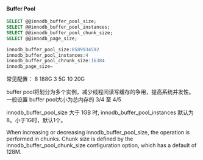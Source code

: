 #### Buffer Pool

```sql
SELECT @@innodb_buffer_pool_size;
SELECT @@innodb_buffer_pool_instances;
SELECT @@innodb_buffer_pool_chunk_size;
SELECT @@innodb_page_size;

innodb_buffer_pool_size:8589934592
innodb_buffer_pool_instances:4
innodb_buffer_pool_chrunk_size:16384
innodb_page_size=
```

常见配置：
8 188G
3 5G
10 20G



buffer pool将划分为多个实例，减少线程间读写缓存的争用，提高系统并发性。一般设置 buffer pool大小为总内存的 3/4 至 4/5

innodb_buffer_pool_size 大于 1GB 时, innodb_buffer_pool_instances 默认为 8。小于1G时，默认1个。



When increasing or decreasing innodb_buffer_pool_size, the operation is performed in chunks. Chunk size is defined by the innodb_buffer_pool_chunk_size configuration option, which has a default of 128M.



